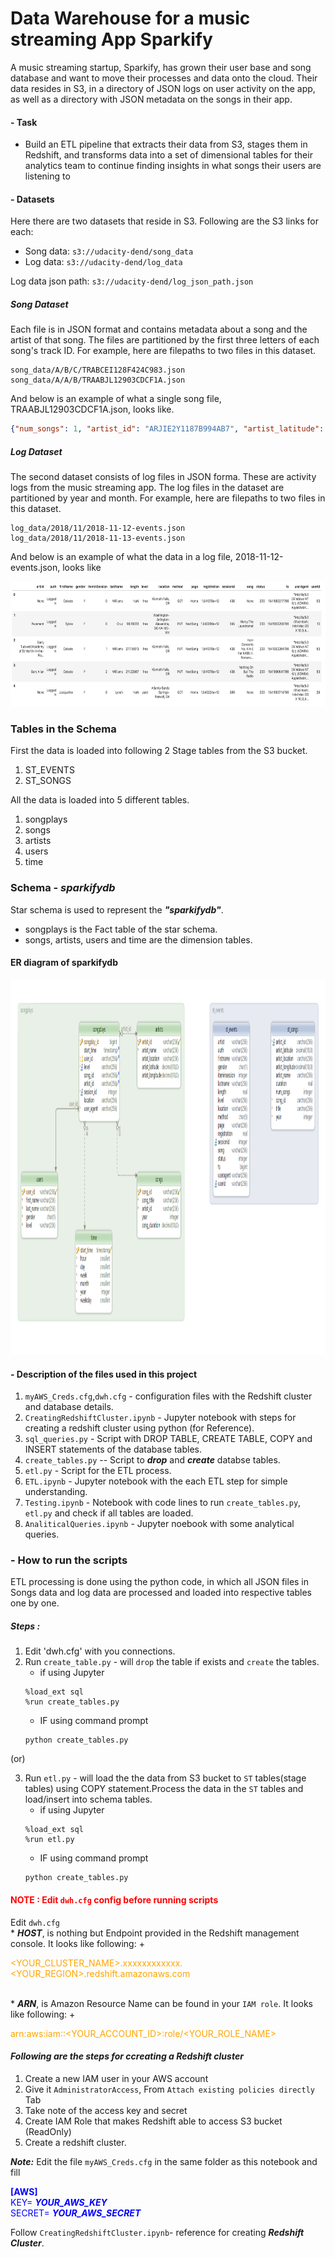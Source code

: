 # Data Warehouse for a music streaming App Sparkify

A music streaming startup, Sparkify, has grown their user base and song database and want to move their processes and data onto the cloud. Their data resides in S3, in a directory of JSON logs on user activity on the app, as well as a directory with JSON metadata on the songs in their app.

#### - Task
- Build an ETL pipeline that extracts their data from S3, stages them in Redshift, and transforms data into a set of dimensional tables for their analytics team to continue finding insights in what songs their users are listening to


#### - Datasets

Here there are two datasets that reside in S3. Following are the S3 links for each:

 * Song data: `s3://udacity-dend/song_data`
 * Log data: `s3://udacity-dend/log_data`

Log data json path: `s3://udacity-dend/log_json_path.json`

##### Song Dataset
Each file is in JSON format and contains metadata about a song and the artist of that song. The files are partitioned by the first three letters of each song's track ID. For example, here are filepaths to two files in this dataset.

```rust,ignore
song_data/A/B/C/TRABCEI128F424C983.json
song_data/A/A/B/TRAABJL12903CDCF1A.json
```

And below is an example of what a single song file, TRAABJL12903CDCF1A.json, looks like.

```json
{"num_songs": 1, "artist_id": "ARJIE2Y1187B994AB7", "artist_latitude": null, "artist_longitude": null, "artist_location": "", "artist_name": "Line Renaud", "song_id": "SOUPIRU12A6D4FA1E1", "title": "Der Kleine Dompfaff", "duration": 152.92036, "year": 0}
```


##### Log Dataset
The second dataset consists of log files in JSON forma. These are activity logs from the music streaming app.
The log files in the dataset are partitioned by year and month. For example, here are filepaths to two files in this dataset.

```rust,ignore
log_data/2018/11/2018-11-12-events.json
log_data/2018/11/2018-11-13-events.json
```
And below is an example of what the data in a log file, 2018-11-12-events.json, looks like

<img src="Images/log-data.png" width="700" height="200">


### Tables in the Schema
First the data is loaded into following 2 Stage tables from the S3 bucket.
1. ST_EVENTS
2. ST_SONGS

All the data is loaded into 5 different tables.
1. songplays
2. songs
3. artists
4. users
5. time

### Schema - ***sparkifydb***
Star schema is used to represent the ***"sparkifydb"***.

- songplays is the Fact table of the star schema.
- songs, artists, users and time are the dimension tables.

#### ER diagram of sparkifydb

<img src="Images/sparkifydb_Redshift.png" width="1000" height="600">


#### - Description of the files used in this project
1. `myAWS_Creds.cfg`,`dwh.cfg` - configuration files with the Redshift cluster and database details.
2. `CreatingRedshiftCluster.ipynb` - Jupyter notebook with steps for creating a redshift cluster using python (for Reference).
3. `sql_queries.py` - Script with DROP TABLE, CREATE TABLE, COPY and INSERT statements of the database tables.
4. `create_tables.py` -- Script to ***drop*** and ***create*** databse tables.
4. `etl.py` - Script for the ETL process.
5. `ETL.ipynb` - Jupyter notebook with the each ETL step for simple understanding.
6. `Testing.ipynb` - Notebook with code lines to run `create_tables.py`, `etl.py` and check if all tables are loaded.
7. `AnaliticalQueries.ipynb` - Jupyter noebook with some analytical queries.


### - How to run the scripts

ETL processing is done using the python code, in which all JSON files in Songs data and log data are processed and loaded into respective tables one by one.

##### Steps :
1. Edit 'dwh.cfg' with you connections.
2. Run `create_table.py` - will `drop` the table if exists and `create` the tables.
    * if using  Jupyter
    ```script
    %load_ext sql
    %run create_tables.py
    ```
    * IF using command prompt
    ```script
    python create_tables.py
    ```
(or)

3. Run `etl.py` - will load the the data from S3 bucket to `ST` tables(stage tables) using COPY statement.Process the data in the `ST` tables and load/insert into schema tables.
    * if using  Jupyter
    ```rust,ignore
    %load_ext sql
    %run etl.py
    ```
    * IF using command prompt
    ```script
    python create_tables.py
    ```


#### <span style="color:red"> NOTE : Edit `dwh.cfg` config before running scripts</span>
Edit `dwh.cfg`  
    * ***HOST***, is nothing but Endpoint provided in the Redshift management console. It looks like following:
        + <p style= "color:orange">&lt;YOUR_CLUSTER_NAME&gt;.xxxxxxxxxxxx.&lt;YOUR_REGION&gt;.redshift.amazonaws.com</p>
    <br>
    * ***ARN***, is Amazon Resource Name can be found in your `IAM role`. It looks like following:
         + <p style= "color:orange">arn:aws:iam::&lt;YOUR_ACCOUNT_ID&gt;:role/&lt;YOUR_ROLE_NAME&gt;</p>

#### ***Following are the steps for ccreating a Redshift cluster***</span>
1. Create a new IAM user in your AWS account
2. Give it `AdministratorAccess`, From `Attach existing policies directly` Tab
3. Take note of the access key and secret
4. Create IAM Role that makes Redshift able to access S3 bucket (ReadOnly)
5. Create a redshift cluster.

  ***Note:*** Edit the file `myAWS_Creds.cfg` in the same folder as this notebook and fill
      <p style= "color:blue">
        **[AWS]**<br>
        KEY= ***YOUR_AWS_KEY***<br>
        SECRET= ***YOUR_AWS_SECRET***
        </p>

Follow `CreatingRedshiftCluster.ipynb`- reference for creating ***Redshift Cluster***.
